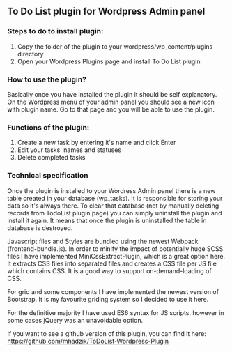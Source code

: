 ## To Do List plugin for Wordpress Admin panel

### Steps to do to install plugin:
1. Copy the folder of the plugin to your wordpress/wp_content/plugins directory
2. Open your Wordpress Plugins page and install To Do List plugin

### How to use the plugin?

Basically once you have installed the plugin it should be self explanatory. 
On the Wordpress menu of your admin panel you should see a new icon with plugin name. 
Go to that page and you will be able to use the plugin.

### Functions of the plugin:
1. Create a new task by entering it's name and click Enter
2. Edit your tasks' names and statuses
3. Delete completed tasks


### Technical specification

Once the plugin is installed to your Wordress Admin panel there is a new table created in your database (wp_tasks). 
It is responsible for storing your data so it's always there. To clear that database (not by manually deleting records from TodoList plugin page) you can simply uninstall
the plugin and install it again. It means that once the plugin is uninstalled the table in database is destroyed.

Javascript files and Styles are bundled using the newest Webpack (frontend-bundle.js).
In order to minify the impact of potentially huge SCSS files I have implemented MiniCssExtractPlugin, which is a great option here. It extracts CSS files into separated
files and creates a CSS file per JS file which contains CSS. It is a good way to support on-demand-loading of CSS.

For grid and some components I have implemented the newest version of Bootstrap. It is my favourite griding system so I decided to use it here. 

For the definitive majority I have used ES6 syntax for JS scripts, however in some cases jQuery was an unavoidable option.

If you want to see a github version of this plugin, you can find it here: https://github.com/mhadzik/ToDoList-Wordpress-Plugin
